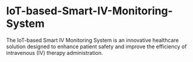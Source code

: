 # IoT-based-Smart-IV-Monitoring-System
The IoT-based Smart IV Monitoring System is an innovative healthcare solution designed to enhance patient safety and improve the efficiency of intravenous (IV) therapy administration.
